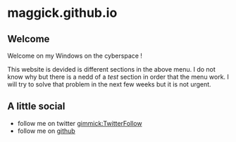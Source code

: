 # maggick.github.io

## Welcome

Welcome on my Windows on the cyberspace !

This website is devided is different sections in the above menu.
I do not know why but there is a nedd of a _test_ section in order that the menu
work. I will try to solve that problem in the next few weeks but it is not
urgent.

## A little social

* follow me on twitter [gimmick:TwitterFollow](@matthieuKeller)
* follow me on [github](https://github.com/maggick)

